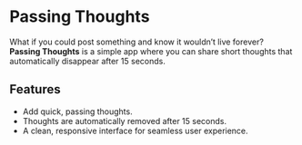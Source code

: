 # Passing Thoughts

What if you could post something and know it wouldn’t live forever?  
**Passing Thoughts** is a simple app where you can share short thoughts that automatically disappear after 15 seconds.

## Features

- Add quick, passing thoughts.
- Thoughts are automatically removed after 15 seconds.
- A clean, responsive interface for seamless user experience.

